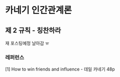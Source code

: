 # 카네기 인간관계론

## 제 2 규칙 - 칭찬하라

재 포스팅예정 날아감 ㅠ





### 레퍼런스

[1] How to win friends and influence - 데일 카네기 48p

